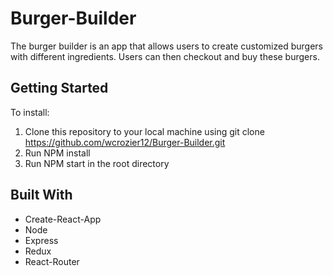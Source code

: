# Burger-Builder

The burger builder is an app that allows users to create customized burgers with different ingredients. Users can then checkout and buy these burgers.

## Getting Started

To install: 
1. Clone this repository to your local machine using git clone https://github.com/wcrozier12/Burger-Builder.git
2. Run NPM install
3. Run NPM start in the root directory

## Built With

* Create-React-App
* Node
* Express
* Redux
* React-Router
